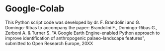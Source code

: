 # Google-Colab
This Python script code was developed by dr. F. Brandolini and G. Domingo-Ribas to accompany the paper: Brandolini F., 
Domingo-Ribas G., Zerboni A. & Turner S. "A Google Earth Engine-enabled Python approach to improve identification of 
anthropogenic palaeo-landscape features", submitted to Open Research Europe, 20XX

